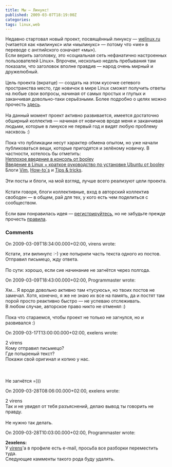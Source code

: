 ```yaml
---
title: Мы — Линукс!
published: 2009-03-07T18:19:00Z
categories: 
tags: linux,web
---
```


Недавно стартовал новый проект, посвящённый линуксу — <a href="http://welinux.ru/">welinux.ru</a> (читается как «вилинукс» или «мылинукс» — потому что «we» в переводе с английского означает «мы»).<br />Если верить заголовку, это «социальная сеть нефанатично настроенных пользователей Linux». Впрочем, несколько недель пребывания там показали, что заголовок вполне правдив — народ очень мирный и дружелюбный.<br /><a name='more'></a><br />Цель проекта (вкратце) — создать на этом кусочке сетевого пространства место, где новичок в мире Linux сможет получить ответы на любые свои вопросы, начиная от самых простых и глупых и заканчивая довольно-таки серьёзными. Более подробно о целях можно прочесть <a href="http://welinux.ru/all/act">здесь</a>.<br /><br />На данный момент проект активно развивается, имеется достаточно обширный коллектив — начиная от новичков вроде меня и заканчивая людьми, которые в линуксе не первый год и видят любую проблему насквозь :)<br /><br />Пока что публикации несут характер обмена опытом, но уже начали публиковаться вещи, которые пригодятся и зелёному новичку. В частности, хотелось бы отметить:<br /><a href="http://welinux.ru/post/405">Неплохое введение в консоль от booley</a><br /><a href="http://welinux.ru/post/397">Введение в Linux + краткое руководство по установке Ubuntu от booley</a><br />Блоги <a href="http://welinux.ru/blog/45">Vim</a>, <a href="http://welinux.ru/blog/36">How-to`s</a> и <a href="http://welinux.ru/blog/38">Tips & tricks</a>.<br /><br />Эти посты и блоги, на мой взгляд, лучше всего реализуют цели проекта.<br /><br />Кстати говоря, блоги коллективные, вход в авторский коллектив свободен — в общем, рай для тех, у кого есть чем поделиться с сообществом.<br /><br />Если вам понравилась идея — <a href="http://welinux.ru/register/">регистрируйтесь</a>, но не забудьте прежде прочесть <a href="http://welinux.ru/all/ar">правила</a>.

<h3 id='hakyll-convert-comments-title'>Comments</h3>
<div class='hakyll-convert-comment'>
<p class='hakyll-convert-comment-date'>On 2009-03-09T18:34:00.000+02:00, virens wrote:</p>
<p class='hakyll-convert-comment-body'>
Кстати, эти вилинупс :-) уже потырили часть текста одного из постов. Отправил письмецо, жду ответа.<BR/><BR/>По сути: хорошо, если сие начинание не загнётся через полгода.
</p>
</div>

<div class='hakyll-convert-comment'>
<p class='hakyll-convert-comment-date'>On 2009-03-09T18:43:00.000+02:00, Programmaster wrote:</p>
<p class='hakyll-convert-comment-body'>
Хм… Я вроде довольно активно там «тусуюсь», но твоих постов не замечал. Хотя, конечно, я же не знаю их все на память, да и постят там порой просто реактивно быстро — не успеваю отслеживать.<BR/>В любом случае, авторское право никто не отменял :)<BR/><BR/>Пока что стараемся, чтобы проект не только не загнулся, но и развивался :)
</p>
</div>

<div class='hakyll-convert-comment'>
<p class='hakyll-convert-comment-date'>On 2009-03-17T13:00:00.000+02:00, exelens wrote:</p>
<p class='hakyll-convert-comment-body'>
2 virens <BR/>Кому отправил письмецо?<BR/>Где потыреный текст? <BR/>Покажи свой оригинал и копию у нас.<BR/><BR/><BR/><BR/>Не загнётся =)))
</p>
</div>

<div class='hakyll-convert-comment'>
<p class='hakyll-convert-comment-date'>On 2009-03-28T08:06:00.000+02:00, exelens wrote:</p>
<p class='hakyll-convert-comment-body'>
2 virens <BR/>Так и не увидел от тебя разъяснений, делаю вывод ты говорить не правду.<BR/><BR/>Не нужно так делать.
</p>
</div>

<div class='hakyll-convert-comment'>
<p class='hakyll-convert-comment-date'>On 2009-03-28T10:03:00.000+02:00, Programmaster wrote:</p>
<p class='hakyll-convert-comment-body'>
<B>2exelens:</B><BR/>У <A HREF="http://www.blogger.com/profile/12420257446841864325" REL="nofollow">virens</A>'а в профиле есть e-mail, просьба все разборки переместить туда.<BR/>Следующие камменты такого рода буду удалять.
</p>
</div>



